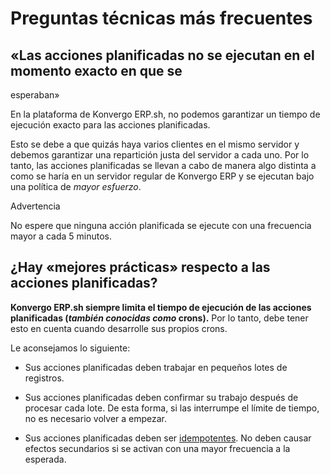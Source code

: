 # Preguntas técnicas más frecuentes

## «Las acciones planificadas no se ejecutan en el momento exacto en que se
esperaban»

En la plataforma de Konvergo ERP.sh, no podemos garantizar un tiempo de ejecución
exacto para las acciones planificadas.

Esto se debe a que quizás haya varios clientes en el mismo servidor y debemos
garantizar una repartición justa del servidor a cada uno. Por lo tanto, las
acciones planificadas se llevan a cabo de manera algo distinta a como se haría
en un servidor regular de Konvergo ERP y se ejecutan bajo una política de _mayor
esfuerzo_.

<div class="alert alert-warning">
<p class="alert-title">
Advertencia</p><p>No espere que ninguna acción planificada se ejecute con una frecuencia mayor a cada 5 minutos.</p>
</div>

## ¿Hay «mejores prácticas» respecto a las acciones planificadas?

**Konvergo ERP.sh siempre limita el tiempo de ejecución de las acciones planificadas
(*también conocidas como* crons).** Por lo tanto, debe tener esto en cuenta
cuando desarrolle sus propios crons.

Le aconsejamos lo siguiente:

  * Sus acciones planificadas deben trabajar en pequeños lotes de registros.

  * Sus acciones planificadas deben confirmar su trabajo después de procesar cada lote. De esta forma, si las interrumpe el límite de tiempo, no es necesario volver a empezar.

  * Sus acciones planificadas deben ser [idempotentes](https://stackoverflow.com/a/1077421/3332416). No deben causar efectos secundarios si se activan con una mayor frecuencia a la esperada.

